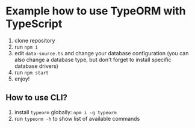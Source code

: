 # Example how to use TypeORM with TypeScript

1. clone repository 
2. run `npm i`
3. edit `data-source.ts` and change your database configuration (you can also change a database type, but don't forget to install specific database drivers)
4. run `npm start`
5. enjoy!

## How to use CLI?

1. install `typeorm` globally: `npm i -g typeorm`
2. run `typeorm -h` to show list of available commands
